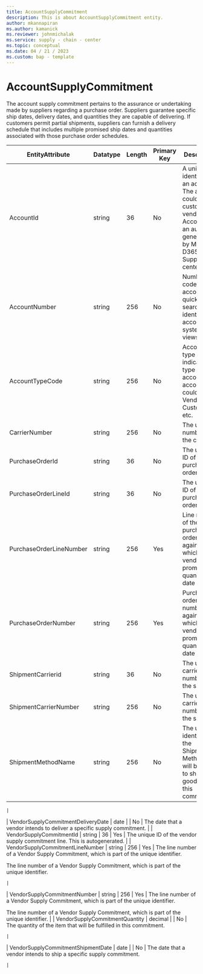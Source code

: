 ```yaml
---
title: AccountSupplyCommitment
description: This is about AccountSupplyCommitment entity.
author: mkannapiran
ms.author: kamanick
ms.reviewer: johnmichalak
ms.service: supply - chain - center
ms.topic: conceptual
ms.date: 04 / 21 / 2023
ms.custom: bap - template
---
```


# **AccountSupplyCommitment**

The account supply commitment pertains to the assurance or undertaking made by suppliers regarding a purchase order. Suppliers guarantee specific ship dates, delivery dates, and quantities they are capable of delivering. If customers permit partial shipments, suppliers can furnish a delivery schedule that includes multiple promised ship dates and quantities associated with those purchase order schedules.


|	EntityAttribute	|	Datatype	|	Length	|	Primary Key	|	Description	|
|---------------|--------|------|----------|-----------|
|	AccountId	|	string	|	36	|	No	|	A unique identifier of an account. The account could be a customer or vendor etc. AccountId is an auto generated Id by Microsoft D365 or Supply chain center. 	|
|	AccountNumber	|	string	|	256	|	No	|	Number or code for the account to quickly search and identify the account in system views.	|
|	AccountTypeCode	|	string	|	256	|	No	|	Account type code indicates the type of account. An account could be Vendor, Customer etc.	|
|	CarrierNumber	|	string	|	256	|	No	|	The unique number of the carrier	|
|	PurchaseOrderId	|	string	|	36	|	No	|	The unique ID of the purchase order	|
|	PurchaseOrderLineId	|	string	|	36	|	No	|	The unique ID of the purchase order line	|
|	PurchaseOrderLineNumber	|	string	|	256	|	Yes	|	Line number of the purchase order against which the vendor is promising quantity and date	|
|	PurchaseOrderNumber	|	string	|	256	|	Yes	|	Purchase order number against which the vendor is promising quantity and date	|
|	ShipmentCarrierid	|	string	|	36	|	No	|	The unique carrier number of the shipment	|
|	ShipmentCarrierNumber	|	string	|	256	|	No	|	The unique carrier number of the shipment	|
|	ShipmentMethodName	|	string	|	256	|	No	|	The unique identifier of the Shipment Method that will be used to ship the goods of this commitment.

	|
|	VendorSupplyCommitmentDeliveryDate	|	date	|		|	No	|	The date that a vendor intends to deliver a specific supply commitment.	|
|	VendorSupplyCommitmentId	|	string	|	36	|	Yes	|	The unique ID of the vendor supply commitment line. This is autogenerated.	|
|	VendorSupplyCommitmentLineNumber	|	string	|	256	|	Yes	|	The line number of a Vendor Supply Commitment, which is part of the unique identifier.

The line number of a Vendor Supply Commitment, which is part of the unique identifier.

	|
|	VendorSupplyCommitmentNumber	|	string	|	256	|	Yes	|	The line number of a Vendor Supply Commitment, which is part of the unique identifier.

The line number of a Vendor Supply Commitment, which is part of the unique identifier.	|
|	VendorSupplyCommitmentQuantity	|	decimal	|		|	No	|	The quantity of the item that will be fulfilled in this commitment.

	|
|	VendorSupplyCommitmentShipmentDate	|	date	|		|	No	|	The date that a vendor intends to ship a specific supply commitment.

	|
